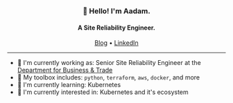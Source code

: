 <h3 align="center">🤝 Hello! I'm Aadam.</h3>
<h4 align="center">A Site Reliability Engineer.</h4>
<p align="center">
  <a href="https://aadamali.net">Blog</a> •
  <a href="https://www.linkedin.com/in/aadam-ali/">LinkedIn</a>
</p>

---

- 💼 I'm currently working as: Senior Site Reliability Engineer at the [Department for Business & Trade](https://www.gov.uk/government/organisations/department-for-business-and-trade)
- 🧰 My toolbox includes: `python`, `terraform`, `aws`, `docker`, and more
- 🏫 I'm currently learning: Kubernetes
- 🤔 I'm currently interested in: Kubernetes and it's ecosystem
